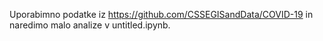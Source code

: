 Uporabimno podatke iz https://github.com/CSSEGISandData/COVID-19 in naredimo malo analize v untitled.ipynb. 
